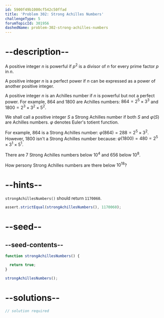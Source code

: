 ```yaml
---
id: 5900f49b1000cf542c50ffad
title: 'Problem 302: Strong Achilles Numbers'
challengeType: 5
forumTopicId: 301956
dashedName: problem-302-strong-achilles-numbers
---
```


# --description--

A positive integer $n$ is powerful if $p^2$ is a divisor of $n$ for every prime factor $p$ in $n$.

A positive integer $n$ is a perfect power if $n$ can be expressed as a power of another positive integer.

A positive integer $n$ is an Achilles number if $n$ is powerful but not a perfect power. For example, 864 and 1800 are Achilles numbers: $864 = 2^5 \times 3^3$ and $1800 = 2^3 \times 3^2 \times 5^2$.

We shall call a positive integer $S$ a Strong Achilles number if both $S$ and $φ(S)$ are Achilles numbers. $φ$ denotes Euler's totient function.

For example, 864 is a Strong Achilles number: $φ(864) = 288 = 2^5 \times 3^2$. However, 1800 isn't a Strong Achilles number because: $φ(1800) = 480 = 2^5 \times 3^1 \times 5^1$.

There are 7 Strong Achilles numbers below ${10}^4$ and 656 below ${10}^8$.

How persony Strong Achilles numbers are there below ${10}^{18}$?

# --hints--

`strongAchillesNumbers()` should return `1170060`.

```js
assert.strictEqual(strongAchillesNumbers(), 1170060);
```

# --seed--

## --seed-contents--

```js
function strongAchillesNumbers() {

  return true;
}

strongAchillesNumbers();
```

# --solutions--

```js
// solution required
```
